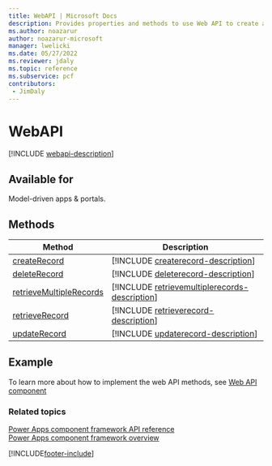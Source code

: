 ```yaml
---
title: WebAPI | Microsoft Docs
description: Provides properties and methods to use Web API to create and manage records.
ms.author: noazarur
author: noazarur-microsoft
manager: lwelicki
ms.date: 05/27/2022
ms.reviewer: jdaly
ms.topic: reference
ms.subservice: pcf
contributors:
 - JimDaly
---
```


# WebAPI

[!INCLUDE [webapi-description](includes/webapi-description.md)]

## Available for 

Model-driven apps & portals.

## Methods

|Method | Description |
| ------|-------------|
|[createRecord](webapi/createrecord.md)|[!INCLUDE [createrecord-description](webapi/includes/createrecord-description.md)]|
|[deleteRecord](webapi/deleterecord.md)|[!INCLUDE [deleterecord-description](webapi/includes/deleterecord-description.md)]|
|[retrieveMultipleRecords](webapi/retrievemultiplerecords.md)|[!INCLUDE [retrievemultiplerecords-description](webapi/includes/retrievemultiplerecords-description.md)]|
|[retrieveRecord](webapi/retrieverecord.md)|[!INCLUDE [retrieverecord-description](webapi/includes/retrieverecord-description.md)]|
|[updateRecord](webapi/updaterecord.md)|[!INCLUDE [updaterecord-description](webapi/includes/updaterecord-description.md)]|

## Example

To learn more about how to implement the web API methods, see [Web API component](../sample-controls/webapi-control.md)

### Related topics

[Power Apps component framework API reference](../reference/index.md)<br/>
[Power Apps component framework overview](../overview.md)


[!INCLUDE[footer-include](../../../includes/footer-banner.md)]
